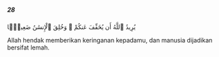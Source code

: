 ##### 28

<span class="ayah">يُرِيدُ ٱللَّهُ أَن يُخَفِّفَ عَنكُمْ ۚ وَخُلِقَ ٱلْإِنسَٰنُ ضَعِيفًۭا</span>

<span class="ayah_translation">Allah hendak memberikan keringanan kepadamu, dan manusia dijadikan bersifat lemah.</span>
